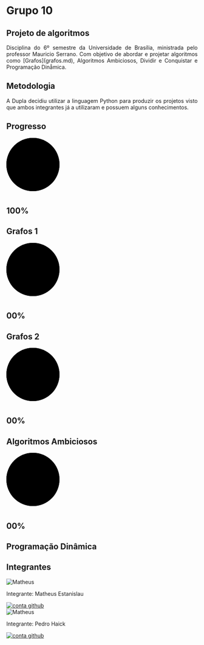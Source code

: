 # Grupo 10

## Projeto de algoritmos
<p align='justify'>
  Disciplina do 6º semestre da Universidade de Brasília, ministrada pelo professor Mauricio Serrano. Com objetivo de
  abordar e projetar algoritmos
  como [Grafos](grafos.md), Algoritmos Ambiciosos, Dividir e Conquistar e Programação Dinẫmica.
</p>

## Metodologia
<p align='justify'>
  A Dupla decidiu utilizar a linguagem Python para produzir os projetos visto que ambos integrantes já a utilizaram e
  possuem alguns conhecimentos.
</p>

## Progresso
<div class="content2">
<div class="container">
  <div class="card">
    <div class="box">
      <div class="percent">
        <svg>
          <circle cx="70" cy="70" r="70"></circle>
          <circle cx="70" cy="70" r="70"></circle>
        </svg>
        <div class="number">
          <h2>100<span>%</span> </h2>
        </div>
          <h2 class="text">Grafos 1</h2>
      </div>
    </div>
  </div>
  <div class="card">
    <div class="box">
      <div class="percent">
        <svg>
          <circle cx="70" cy="70" r="70"></circle>
          <circle cx="70" cy="70" r="70"></circle>
        </svg>
        <div class="number">
          <h2>00<span>%</span> </h2>
        </div>
          <h2 class="text">Grafos 2</h2>
      </div>
    </div>
  </div>
</div>
<div class="container2">
  <div class="card2">
    <div class="box">
      <div class="percent">
        <svg>
          <circle cx="70" cy="70" r="70"></circle>
          <circle cx="70" cy="70" r="70"></circle>
        </svg>
        <div class="number">
          <h2>00<span>%</span> </h2>
        </div>
          <h2 class="text">Algoritmos Ambiciosos</h2>
      </div>
    </div>
  </div>
  <div class="card2">
    <div class="box">
      <div class="percent">
        <svg>
          <circle cx="70" cy="70" r="70"></circle>
          <circle cx="70" cy="70" r="70"></circle>
        </svg>
        <div class="number">
          <h2>00<span>%</span> </h2>
        </div>
          <h2 class="text">Programação Dinâmica</h2>
      </div>
    </div>
  </div>
</div>
</div>

## Integrantes

<div class="cardContainer">

  <div class="integrante">
    <div class="integranteLogo">
      <img src="https://avatars2.githubusercontent.com/u/44438591?s=460&u=ee2bb251abf91b14dcc3295c47bda61c499f648f&v=4"
        alt="Matheus">
    </div>
    <div class="content">
      <p>Integrante: Matheus Estanislau</p>
      <a href="https://github.com/MatheusEstanislau">
        <img src="https://cdn.worldvectorlogo.com/logos/github-icon.svg" alt="conta github">
      </a>
    </div>

  </div>

  <div class="integrante">
    <div class="integranteLogo">
      <img src="https://avatars2.githubusercontent.com/u/57498006?s=460&v=4" alt="Matheus">
    </div>
    <div class="content">
      <p>Integrante: Pedro Haick</p>
      <a href="https://github.com/peHaick">
        <img src="https://cdn.worldvectorlogo.com/logos/github-icon.svg" alt="conta github">
      </a>
    </div>
  </div>
</div>